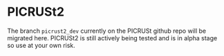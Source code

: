 # PICRUSt2

The branch ```picrust2_dev``` currently on the PICRUSt github repo will be migrated here. PICRUSt2 is still actively being tested and is in alpha stage so use at your own risk.
